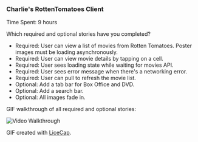 ### Charlie's RottenTomatoes Client

Time Spent: 9 hours

Which required and optional stories have you completed?
- Required: User can view a list of movies from Rotten Tomatoes. Poster images must be loading asynchronously. 
- Required: User can view movie details by tapping on a cell.
- Required: User sees loading state while waiting for movies API.
- Required: User sees error message when there's a networking error.
- Required: User can pull to refresh the movie list.
- Optional: Add a tab bar for Box Office and DVD.
- Optional: Add a search bar.
- Optional: All images fade in.

GIF walkthrough of all required and optional stories:

![Video Walkthrough](TipCalculator.gif)

GIF created with [LiceCap](http://www.cockos.com/licecap/).
